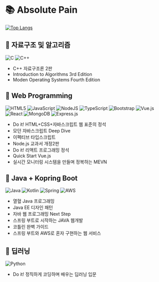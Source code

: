 # 📚 Absolute Pain

[![Top Langs](https://github-readme-stats.vercel.app/api/top-langs/?username=omakasekim&langs_count=10)](https://github.com/anuraghazra/github-readme-stats)


## 📒 자료구조 및 알고리즘

![C](https://img.shields.io/badge/c-%2300599C.svg?style=for-the-badge&logo=c&logoColor=white)
![C++](https://img.shields.io/badge/c++-%2300599C.svg?style=for-the-badge&logo=c%2B%2B&logoColor=white)

  * C++ 자료구조론 2판
  * Introduction to Algorithms 3rd Edition
  * Moden Operating Systems Fourth Edition


## 📒 Web Programming
![HTML5](https://img.shields.io/badge/html5-%23E34F26.svg?style=for-the-badge&logo=html5&logoColor=white)
![JavaScript](https://img.shields.io/badge/javascript-%23323330.svg?style=for-the-badge&logo=javascript&logoColor=%23F7DF1E)
![NodeJS](https://img.shields.io/badge/node.js-6DA55F?style=for-the-badge&logo=node.js&logoColor=white)
![TypeScript](https://img.shields.io/badge/typescript-%23007ACC.svg?style=for-the-badge&logo=typescript&logoColor=white)
![Bootstrap](https://img.shields.io/badge/bootstrap-%23563D7C.svg?style=for-the-badge&logo=bootstrap&logoColor=white)
![Vue.js](https://img.shields.io/badge/vuejs-%2335495e.svg?style=for-the-badge&logo=vuedotjs&logoColor=%234FC08D)
![React](https://img.shields.io/badge/react-%2320232a.svg?style=for-the-badge&logo=react&logoColor=%2361DAFB)
![MongoDB](https://img.shields.io/badge/MongoDB-%234ea94b.svg?style=for-the-badge&logo=mongodb&logoColor=white)
![Express.js](https://img.shields.io/badge/express.js-%23404d59.svg?style=for-the-badge&logo=express&logoColor=%2361DAFB)

  * Do it! HTML+CSS+자바스크립트 웹 표준의 정석	
  * 모던 자바스크립트 Deep Dive
  * 이펙티브 타입스크립트 
  * Node.js 교과서 개정2판
  * Do it! 리액트 프로그래밍 정석
  * Quick Start Vue.js
  * 실시간 모니터링 시스템을 만들며 정복하는 MEVN 

## 📒 Java + Kopring Boot

![Java](https://img.shields.io/badge/java-%23ED8B00.svg?style=for-the-badge&logo=java&logoColor=white)
![Kotlin](https://img.shields.io/badge/kotlin-%230095D5.svg?style=for-the-badge&logo=kotlin&logoColor=white)
![Spring](https://img.shields.io/badge/spring-%236DB33F.svg?style=for-the-badge&logo=spring&logoColor=white)
![AWS](https://img.shields.io/badge/AWS-%23FF9900.svg?style=for-the-badge&logo=amazon-aws&logoColor=white)

  * 열혈 Java 프로그래밍
  * Java EE 디자인 패턴
  * 자바 웹 프로그래밍 Next Step
  * 스프링 부트로 시작하는 JAVA 웹개발
  * 코틀린 완벽 가이드
  * 스프링 부트와 AWS로 혼자 구현하는 웹 서비스


## 📒 딥러닝

![Python](https://img.shields.io/badge/python-3670A0?style=for-the-badge&logo=python&logoColor=ffdd54)

  * Do it! 정직하게 코딩하며 배우는 딥러닝 입문
